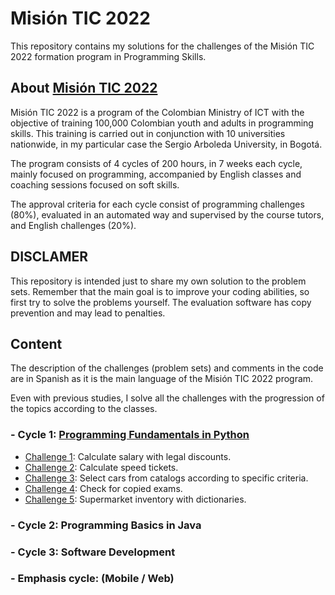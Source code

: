 # Misión TIC 2022

This repository contains my solutions for the challenges of the Misión TIC 2022 formation program in Programming Skills.

## About [Misión TIC 2022](https://www.misiontic2022.gov.co/)

Misión TIC 2022 is a program of the Colombian Ministry of ICT with the objective of training 100,000 Colombian youth and adults in programming skills. This training is carried out in conjunction with 10 universities nationwide, in my particular case the Sergio Arboleda University, in Bogotá.

The program consists of 4 cycles of 200 hours, in 7 weeks each cycle, mainly focused on programming, accompanied by English classes and coaching sessions focused on soft skills.

The approval criteria for each cycle consist of programming challenges (80%), evaluated in an automated way and supervised by the course tutors, and English challenges (20%).

## DISCLAMER

This repository is intended just to share my own solution to the problem sets. Remember that the main goal is to improve your coding abilities, so first try to solve the problems yourself. The evaluation software has copy prevention and may lead to penalties.

## Content

The description of the challenges (problem sets) and comments in the code are in Spanish as it is the main language of the Misión TIC 2022 program.

Even with previous studies, I solve all the challenges with the progression of the topics according to the classes.

### - Cycle 1: [Programming Fundamentals in Python](/Programming_Fundamentals)
* [Challenge 1](/Programming_Fundamentals/Chellenge1): Calculate salary with legal discounts.
* [Challenge 2](/Programming_Fundamentals/Chellenge2): Calculate speed tickets.
* [Challenge 3](/Programming_Fundamentals/Chellenge3): Select cars from catalogs according to specific criteria.
* [Challenge 4](/Programming_Fundamentals/Chellenge4): Check for copied exams.
* [Challenge 5](/Programming_Fundamentals/Chellenge5): Supermarket inventory with dictionaries.

### - Cycle 2: Programming Basics in Java

### - Cycle 3: Software Development

### - Emphasis cycle: (Mobile / Web)
